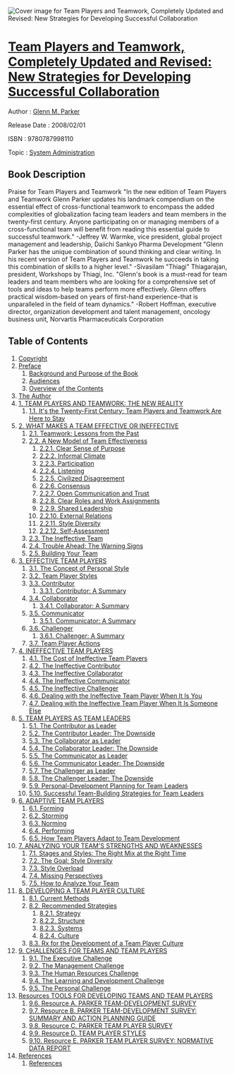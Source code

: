![Cover image for Team Players and Teamwork, Completely Updated and Revised: New Strategies for Developing Successful Collaboration](https://imgdetail.ebookreading.net/cover/cover/system_admin/EB9780787998110.jpg)

[Team Players and Teamwork, Completely Updated and Revised: New Strategies for Developing Successful Collaboration](https://ebookreading.net/view/book/Team+Players+and+Teamwork%2C+Completely+Updated+and+Revised%3A+New+Strategies+for+Developing+Successful+Collaboration-EB9780787998110_1.html "Team Players and Teamwork, Completely Updated and Revised: New Strategies for Developing Successful Collaboration")
====================================================================================================================

Author : [Glenn M. Parker](https://ebookreading.net/search/author/Glenn+M.+Parker)

Release Date : 2008/02/01

ISBN : 9780787998110

Topic : [System Administration](https://ebookreading.net/search/category/system-administration)

Book Description
-----------------

Praise for Team Players and Teamwork
"In the new edition of Team Players and Teamwork Glenn Parker updates his landmark compendium on the essential effect of cross-functional teamwork to encompass the added complexities of globalization facing team leaders and team members in the twenty-first century. Anyone participating on or managing members of a cross-functional team will benefit from reading this essential guide to successful teamwork."
-Jeffrey W. Warmke, vice president, global project management and leadership, Daiichi Sankyo Pharma Development
"Glenn Parker has the unique combination of sound thinking and clear writing. In his recent version of Team Players and Teamwork he succeeds in taking this combination of skills to a higher level."
-Sivasilam "Thiagi" Thiagarajan, president, Workshops by Thiagi, Inc.
"Glenn's book is a must-read for team leaders and team members who are looking for a comprehensive set of tools and ideas to help teams perform more effectively. Glenn offers practical wisdom-based on years of first-hand experience-that is unparalleled in the field of team dynamics."
-Robert Hoffman, executive director, organization development and talent management, oncology business unit, Norvartis Pharmaceuticals Corporation
              
Table of Contents
-----------------

1. [Copyright](https://ebookreading.net/view/book/Team+Players+and+Teamwork%2C+Completely+Updated+and+Revised%3A+New+Strategies+for+Developing+Successful+Collaboration-EB9780787998110_1.html)
1. [Preface](https://ebookreading.net/view/book/Team+Players+and+Teamwork%2C+Completely+Updated+and+Revised%3A+New+Strategies+for+Developing+Successful+Collaboration-EB9780787998110_2.html)
    1. [Background and Purpose of the Book](https://ebookreading.net/view/book/Team+Players+and+Teamwork%2C+Completely+Updated+and+Revised%3A+New+Strategies+for+Developing+Successful+Collaboration-EB9780787998110_2.html#background_and_purp)
    1. [Audiences](https://ebookreading.net/view/book/Team+Players+and+Teamwork%2C+Completely+Updated+and+Revised%3A+New+Strategies+for+Developing+Successful+Collaboration-EB9780787998110_2.html#audiences)
    1. [Overview of the Contents](https://ebookreading.net/view/book/Team+Players+and+Teamwork%2C+Completely+Updated+and+Revised%3A+New+Strategies+for+Developing+Successful+Collaboration-EB9780787998110_2.html#overview_of_the_con)
1. [The Author](https://ebookreading.net/view/book/Team+Players+and+Teamwork%2C+Completely+Updated+and+Revised%3A+New+Strategies+for+Developing+Successful+Collaboration-EB9780787998110_3.html)
1. [1. TEAM PLAYERS AND TEAMWORK: THE NEW REALITY](https://ebookreading.net/view/book/Team+Players+and+Teamwork%2C+Completely+Updated+and+Revised%3A+New+Strategies+for+Developing+Successful+Collaboration-EB9780787998110_4.html)
    1. [1.1. It&#39;s the Twenty-First Century: Team Players and Teamwork Are Here to Stay](https://ebookreading.net/view/book/Team+Players+and+Teamwork%2C+Completely+Updated+and+Revised%3A+New+Strategies+for+Developing+Successful+Collaboration-EB9780787998110_4.html#it_apostrophy_s_the)
1. [2. WHAT MAKES A TEAM EFFECTIVE OR INEFFECTIVE](https://ebookreading.net/view/book/Team+Players+and+Teamwork%2C+Completely+Updated+and+Revised%3A+New+Strategies+for+Developing+Successful+Collaboration-EB9780787998110_5.html)
    1. [2.1. Teamwork: Lessons from the Past](https://ebookreading.net/view/book/Team+Players+and+Teamwork%2C+Completely+Updated+and+Revised%3A+New+Strategies+for+Developing+Successful+Collaboration-EB9780787998110_5.html#teamwork_colon_less)
    1. [2.2. A New Model of Team Effectiveness](https://ebookreading.net/view/book/Team+Players+and+Teamwork%2C+Completely+Updated+and+Revised%3A+New+Strategies+for+Developing+Successful+Collaboration-EB9780787998110_5.html#a_new_model_of_team)
        1. [2.2.1. Clear Sense of Purpose](https://ebookreading.net/view/book/Team+Players+and+Teamwork%2C+Completely+Updated+and+Revised%3A+New+Strategies+for+Developing+Successful+Collaboration-EB9780787998110_5.html#clear_sense_of_purp)
        1. [2.2.2. Informal Climate](https://ebookreading.net/view/book/Team+Players+and+Teamwork%2C+Completely+Updated+and+Revised%3A+New+Strategies+for+Developing+Successful+Collaboration-EB9780787998110_5.html#informal_climate)
        1. [2.2.3. Participation](https://ebookreading.net/view/book/Team+Players+and+Teamwork%2C+Completely+Updated+and+Revised%3A+New+Strategies+for+Developing+Successful+Collaboration-EB9780787998110_5.html#participation)
        1. [2.2.4. Listening](https://ebookreading.net/view/book/Team+Players+and+Teamwork%2C+Completely+Updated+and+Revised%3A+New+Strategies+for+Developing+Successful+Collaboration-EB9780787998110_5.html#listening)
        1. [2.2.5. Civilized Disagreement](https://ebookreading.net/view/book/Team+Players+and+Teamwork%2C+Completely+Updated+and+Revised%3A+New+Strategies+for+Developing+Successful+Collaboration-EB9780787998110_5.html#civilized_disagreem)
        1. [2.2.6. Consensus](https://ebookreading.net/view/book/Team+Players+and+Teamwork%2C+Completely+Updated+and+Revised%3A+New+Strategies+for+Developing+Successful+Collaboration-EB9780787998110_5.html#consensus)
        1. [2.2.7. Open Communication and Trust](https://ebookreading.net/view/book/Team+Players+and+Teamwork%2C+Completely+Updated+and+Revised%3A+New+Strategies+for+Developing+Successful+Collaboration-EB9780787998110_5.html#open_communication_)
        1. [2.2.8. Clear Roles and Work Assignments](https://ebookreading.net/view/book/Team+Players+and+Teamwork%2C+Completely+Updated+and+Revised%3A+New+Strategies+for+Developing+Successful+Collaboration-EB9780787998110_5.html#clear_roles_and_wor)
        1. [2.2.9. Shared Leadership](https://ebookreading.net/view/book/Team+Players+and+Teamwork%2C+Completely+Updated+and+Revised%3A+New+Strategies+for+Developing+Successful+Collaboration-EB9780787998110_5.html#shared_leadership)
        1. [2.2.10. External Relations](https://ebookreading.net/view/book/Team+Players+and+Teamwork%2C+Completely+Updated+and+Revised%3A+New+Strategies+for+Developing+Successful+Collaboration-EB9780787998110_5.html#external_relations)
        1. [2.2.11. Style Diversity](https://ebookreading.net/view/book/Team+Players+and+Teamwork%2C+Completely+Updated+and+Revised%3A+New+Strategies+for+Developing+Successful+Collaboration-EB9780787998110_5.html#style_diversity)
        1. [2.2.12. Self-Assessment](https://ebookreading.net/view/book/Team+Players+and+Teamwork%2C+Completely+Updated+and+Revised%3A+New+Strategies+for+Developing+Successful+Collaboration-EB9780787998110_5.html#self-assessment)
    1. [2.3. The Ineffective Team](https://ebookreading.net/view/book/Team+Players+and+Teamwork%2C+Completely+Updated+and+Revised%3A+New+Strategies+for+Developing+Successful+Collaboration-EB9780787998110_5.html#the_ineffective_tea)
    1. [2.4. Trouble Ahead: The Warning Signs](https://ebookreading.net/view/book/Team+Players+and+Teamwork%2C+Completely+Updated+and+Revised%3A+New+Strategies+for+Developing+Successful+Collaboration-EB9780787998110_5.html#trouble_ahead_colon)
    1. [2.5. Building Your Team](https://ebookreading.net/view/book/Team+Players+and+Teamwork%2C+Completely+Updated+and+Revised%3A+New+Strategies+for+Developing+Successful+Collaboration-EB9780787998110_5.html#building_your_team)
1. [3. EFFECTIVE TEAM PLAYERS](https://ebookreading.net/view/book/Team+Players+and+Teamwork%2C+Completely+Updated+and+Revised%3A+New+Strategies+for+Developing+Successful+Collaboration-EB9780787998110_6.html)
    1. [3.1. The Concept of Personal Style](https://ebookreading.net/view/book/Team+Players+and+Teamwork%2C+Completely+Updated+and+Revised%3A+New+Strategies+for+Developing+Successful+Collaboration-EB9780787998110_6.html#the_concept_of_pers)
    1. [3.2. Team Player Styles](https://ebookreading.net/view/book/Team+Players+and+Teamwork%2C+Completely+Updated+and+Revised%3A+New+Strategies+for+Developing+Successful+Collaboration-EB9780787998110_6.html#team_player_styles)
    1. [3.3. Contributor](https://ebookreading.net/view/book/Team+Players+and+Teamwork%2C+Completely+Updated+and+Revised%3A+New+Strategies+for+Developing+Successful+Collaboration-EB9780787998110_6.html#contributor)
        1. [3.3.1. Contributor: A Summary](https://ebookreading.net/view/book/Team+Players+and+Teamwork%2C+Completely+Updated+and+Revised%3A+New+Strategies+for+Developing+Successful+Collaboration-EB9780787998110_6.html#contributor_colon_a)
    1. [3.4. Collaborator](https://ebookreading.net/view/book/Team+Players+and+Teamwork%2C+Completely+Updated+and+Revised%3A+New+Strategies+for+Developing+Successful+Collaboration-EB9780787998110_6.html#collaborator)
        1. [3.4.1. Collaborator: A Summary](https://ebookreading.net/view/book/Team+Players+and+Teamwork%2C+Completely+Updated+and+Revised%3A+New+Strategies+for+Developing+Successful+Collaboration-EB9780787998110_6.html#collaborator_colon_)
    1. [3.5. Communicator](https://ebookreading.net/view/book/Team+Players+and+Teamwork%2C+Completely+Updated+and+Revised%3A+New+Strategies+for+Developing+Successful+Collaboration-EB9780787998110_6.html#communicator)
        1. [3.5.1. Communicator: A Summary](https://ebookreading.net/view/book/Team+Players+and+Teamwork%2C+Completely+Updated+and+Revised%3A+New+Strategies+for+Developing+Successful+Collaboration-EB9780787998110_6.html#communicator_colon_)
    1. [3.6. Challenger](https://ebookreading.net/view/book/Team+Players+and+Teamwork%2C+Completely+Updated+and+Revised%3A+New+Strategies+for+Developing+Successful+Collaboration-EB9780787998110_6.html#challenger)
        1. [3.6.1. Challenger: A Summary](https://ebookreading.net/view/book/Team+Players+and+Teamwork%2C+Completely+Updated+and+Revised%3A+New+Strategies+for+Developing+Successful+Collaboration-EB9780787998110_6.html#challenger_colon_a_)
    1. [3.7. Team Player Actions](https://ebookreading.net/view/book/Team+Players+and+Teamwork%2C+Completely+Updated+and+Revised%3A+New+Strategies+for+Developing+Successful+Collaboration-EB9780787998110_6.html#team_player_actions)
1. [4. INEFFECTIVE TEAM PLAYERS](https://ebookreading.net/view/book/Team+Players+and+Teamwork%2C+Completely+Updated+and+Revised%3A+New+Strategies+for+Developing+Successful+Collaboration-EB9780787998110_7.html)
    1. [4.1. The Cost of Ineffective Team Players](https://ebookreading.net/view/book/Team+Players+and+Teamwork%2C+Completely+Updated+and+Revised%3A+New+Strategies+for+Developing+Successful+Collaboration-EB9780787998110_7.html#the_cost_of_ineffec)
    1. [4.2. The Ineffective Contributor](https://ebookreading.net/view/book/Team+Players+and+Teamwork%2C+Completely+Updated+and+Revised%3A+New+Strategies+for+Developing+Successful+Collaboration-EB9780787998110_7.html#the_ineffective_con)
    1. [4.3. The Ineffective Collaborator](https://ebookreading.net/view/book/Team+Players+and+Teamwork%2C+Completely+Updated+and+Revised%3A+New+Strategies+for+Developing+Successful+Collaboration-EB9780787998110_7.html#the_ineffective_col)
    1. [4.4. The Ineffective Communicator](https://ebookreading.net/view/book/Team+Players+and+Teamwork%2C+Completely+Updated+and+Revised%3A+New+Strategies+for+Developing+Successful+Collaboration-EB9780787998110_7.html#the_ineffective_com)
    1. [4.5. The Ineffective Challenger](https://ebookreading.net/view/book/Team+Players+and+Teamwork%2C+Completely+Updated+and+Revised%3A+New+Strategies+for+Developing+Successful+Collaboration-EB9780787998110_7.html#the_ineffective_cha)
    1. [4.6. Dealing with the Ineffective Team Player When It Is You](https://ebookreading.net/view/book/Team+Players+and+Teamwork%2C+Completely+Updated+and+Revised%3A+New+Strategies+for+Developing+Successful+Collaboration-EB9780787998110_7.html#dealing_with_the_in)
    1. [4.7. Dealing with the Ineffective Team Player When It Is Someone Else](https://ebookreading.net/view/book/Team+Players+and+Teamwork%2C+Completely+Updated+and+Revised%3A+New+Strategies+for+Developing+Successful+Collaboration-EB9780787998110_7.html#dealing_with_the_in)
1. [5. TEAM PLAYERS AS TEAM LEADERS](https://ebookreading.net/view/book/Team+Players+and+Teamwork%2C+Completely+Updated+and+Revised%3A+New+Strategies+for+Developing+Successful+Collaboration-EB9780787998110_8.html)
    1. [5.1. The Contributor as Leader](https://ebookreading.net/view/book/Team+Players+and+Teamwork%2C+Completely+Updated+and+Revised%3A+New+Strategies+for+Developing+Successful+Collaboration-EB9780787998110_8.html#the_contributor_as_)
    1. [5.2. The Contributor Leader: The Downside](https://ebookreading.net/view/book/Team+Players+and+Teamwork%2C+Completely+Updated+and+Revised%3A+New+Strategies+for+Developing+Successful+Collaboration-EB9780787998110_8.html#the_contributor_lea)
    1. [5.3. The Collaborator as Leader](https://ebookreading.net/view/book/Team+Players+and+Teamwork%2C+Completely+Updated+and+Revised%3A+New+Strategies+for+Developing+Successful+Collaboration-EB9780787998110_8.html#the_collaborator_as)
    1. [5.4. The Collaborator Leader: The Downside](https://ebookreading.net/view/book/Team+Players+and+Teamwork%2C+Completely+Updated+and+Revised%3A+New+Strategies+for+Developing+Successful+Collaboration-EB9780787998110_8.html#the_collaborator_le)
    1. [5.5. The Communicator as Leader](https://ebookreading.net/view/book/Team+Players+and+Teamwork%2C+Completely+Updated+and+Revised%3A+New+Strategies+for+Developing+Successful+Collaboration-EB9780787998110_8.html#the_communicator_as)
    1. [5.6. The Communicator Leader: The Downside](https://ebookreading.net/view/book/Team+Players+and+Teamwork%2C+Completely+Updated+and+Revised%3A+New+Strategies+for+Developing+Successful+Collaboration-EB9780787998110_8.html#the_communicator_le)
    1. [5.7. The Challenger as Leader](https://ebookreading.net/view/book/Team+Players+and+Teamwork%2C+Completely+Updated+and+Revised%3A+New+Strategies+for+Developing+Successful+Collaboration-EB9780787998110_8.html#the_challenger_as_l)
    1. [5.8. The Challenger Leader: The Downside](https://ebookreading.net/view/book/Team+Players+and+Teamwork%2C+Completely+Updated+and+Revised%3A+New+Strategies+for+Developing+Successful+Collaboration-EB9780787998110_8.html#the_challenger_lead)
    1. [5.9. Personal-Development Planning for Team Leaders](https://ebookreading.net/view/book/Team+Players+and+Teamwork%2C+Completely+Updated+and+Revised%3A+New+Strategies+for+Developing+Successful+Collaboration-EB9780787998110_8.html#personal-developmen)
    1. [5.10. Successful Team-Building Strategies for Team Leaders](https://ebookreading.net/view/book/Team+Players+and+Teamwork%2C+Completely+Updated+and+Revised%3A+New+Strategies+for+Developing+Successful+Collaboration-EB9780787998110_8.html#successful_team-bui)
1. [6. ADAPTIVE TEAM PLAYERS](https://ebookreading.net/view/book/Team+Players+and+Teamwork%2C+Completely+Updated+and+Revised%3A+New+Strategies+for+Developing+Successful+Collaboration-EB9780787998110_9.html)
    1. [6.1. Forming](https://ebookreading.net/view/book/Team+Players+and+Teamwork%2C+Completely+Updated+and+Revised%3A+New+Strategies+for+Developing+Successful+Collaboration-EB9780787998110_9.html#forming)
    1. [6.2. Storming](https://ebookreading.net/view/book/Team+Players+and+Teamwork%2C+Completely+Updated+and+Revised%3A+New+Strategies+for+Developing+Successful+Collaboration-EB9780787998110_9.html#storming)
    1. [6.3. Norming](https://ebookreading.net/view/book/Team+Players+and+Teamwork%2C+Completely+Updated+and+Revised%3A+New+Strategies+for+Developing+Successful+Collaboration-EB9780787998110_9.html#norming)
    1. [6.4. Performing](https://ebookreading.net/view/book/Team+Players+and+Teamwork%2C+Completely+Updated+and+Revised%3A+New+Strategies+for+Developing+Successful+Collaboration-EB9780787998110_9.html#performing)
    1. [6.5. How Team Players Adapt to Team Development](https://ebookreading.net/view/book/Team+Players+and+Teamwork%2C+Completely+Updated+and+Revised%3A+New+Strategies+for+Developing+Successful+Collaboration-EB9780787998110_9.html#how_team_players_ad)
1. [7. ANALYZING YOUR TEAM&#39;S STRENGTHS AND WEAKNESSES](https://ebookreading.net/view/book/Team+Players+and+Teamwork%2C+Completely+Updated+and+Revised%3A+New+Strategies+for+Developing+Successful+Collaboration-EB9780787998110_10.html)
    1. [7.1. Stages and Styles: The Right Mix at the Right Time](https://ebookreading.net/view/book/Team+Players+and+Teamwork%2C+Completely+Updated+and+Revised%3A+New+Strategies+for+Developing+Successful+Collaboration-EB9780787998110_10.html#stages_and_styles_c)
    1. [7.2. The Goal: Style Diversity](https://ebookreading.net/view/book/Team+Players+and+Teamwork%2C+Completely+Updated+and+Revised%3A+New+Strategies+for+Developing+Successful+Collaboration-EB9780787998110_10.html#the_goal_colon_styl)
    1. [7.3. Style Overload](https://ebookreading.net/view/book/Team+Players+and+Teamwork%2C+Completely+Updated+and+Revised%3A+New+Strategies+for+Developing+Successful+Collaboration-EB9780787998110_10.html#style_overload)
    1. [7.4. Missing Perspectives](https://ebookreading.net/view/book/Team+Players+and+Teamwork%2C+Completely+Updated+and+Revised%3A+New+Strategies+for+Developing+Successful+Collaboration-EB9780787998110_10.html#missing_perspective)
    1. [7.5. How to Analyze Your Team](https://ebookreading.net/view/book/Team+Players+and+Teamwork%2C+Completely+Updated+and+Revised%3A+New+Strategies+for+Developing+Successful+Collaboration-EB9780787998110_10.html#how_to_analyze_your)
1. [8. DEVELOPING A TEAM PLAYER CULTURE](https://ebookreading.net/view/book/Team+Players+and+Teamwork%2C+Completely+Updated+and+Revised%3A+New+Strategies+for+Developing+Successful+Collaboration-EB9780787998110_11.html)
    1. [8.1. Current Methods](https://ebookreading.net/view/book/Team+Players+and+Teamwork%2C+Completely+Updated+and+Revised%3A+New+Strategies+for+Developing+Successful+Collaboration-EB9780787998110_11.html#current_methods)
    1. [8.2. Recommended Strategies](https://ebookreading.net/view/book/Team+Players+and+Teamwork%2C+Completely+Updated+and+Revised%3A+New+Strategies+for+Developing+Successful+Collaboration-EB9780787998110_11.html#recommended_strateg)
        1. [8.2.1. Strategy](https://ebookreading.net/view/book/Team+Players+and+Teamwork%2C+Completely+Updated+and+Revised%3A+New+Strategies+for+Developing+Successful+Collaboration-EB9780787998110_11.html#strategy)
        1. [8.2.2. Structure](https://ebookreading.net/view/book/Team+Players+and+Teamwork%2C+Completely+Updated+and+Revised%3A+New+Strategies+for+Developing+Successful+Collaboration-EB9780787998110_11.html#structure)
        1. [8.2.3. Systems](https://ebookreading.net/view/book/Team+Players+and+Teamwork%2C+Completely+Updated+and+Revised%3A+New+Strategies+for+Developing+Successful+Collaboration-EB9780787998110_11.html#systems)
        1. [8.2.4. Culture](https://ebookreading.net/view/book/Team+Players+and+Teamwork%2C+Completely+Updated+and+Revised%3A+New+Strategies+for+Developing+Successful+Collaboration-EB9780787998110_11.html#culture)
    1. [8.3. Rx for the Development of a Team Player Culture](https://ebookreading.net/view/book/Team+Players+and+Teamwork%2C+Completely+Updated+and+Revised%3A+New+Strategies+for+Developing+Successful+Collaboration-EB9780787998110_11.html#r_x_for_the_develop)
1. [9. CHALLENGES FOR TEAMS AND TEAM PLAYERS](https://ebookreading.net/view/book/Team+Players+and+Teamwork%2C+Completely+Updated+and+Revised%3A+New+Strategies+for+Developing+Successful+Collaboration-EB9780787998110_12.html)
    1. [9.1. The Executive Challenge](https://ebookreading.net/view/book/Team+Players+and+Teamwork%2C+Completely+Updated+and+Revised%3A+New+Strategies+for+Developing+Successful+Collaboration-EB9780787998110_12.html#the_executive_chall)
    1. [9.2. The Management Challenge](https://ebookreading.net/view/book/Team+Players+and+Teamwork%2C+Completely+Updated+and+Revised%3A+New+Strategies+for+Developing+Successful+Collaboration-EB9780787998110_12.html#the_management_chal)
    1. [9.3. The Human Resources Challenge](https://ebookreading.net/view/book/Team+Players+and+Teamwork%2C+Completely+Updated+and+Revised%3A+New+Strategies+for+Developing+Successful+Collaboration-EB9780787998110_12.html#the_human_resources)
    1. [9.4. The Learning and Development Challenge](https://ebookreading.net/view/book/Team+Players+and+Teamwork%2C+Completely+Updated+and+Revised%3A+New+Strategies+for+Developing+Successful+Collaboration-EB9780787998110_12.html#the_learning_and_de)
    1. [9.5. The Personal Challenge](https://ebookreading.net/view/book/Team+Players+and+Teamwork%2C+Completely+Updated+and+Revised%3A+New+Strategies+for+Developing+Successful+Collaboration-EB9780787998110_12.html#the_personal_challe)
1. [Resources TOOLS FOR DEVELOPING TEAMS AND TEAM PLAYERS](https://ebookreading.net/view/book/Team+Players+and+Teamwork%2C+Completely+Updated+and+Revised%3A+New+Strategies+for+Developing+Successful+Collaboration-EB9780787998110_13.html)
    1. [9.6. Resource A. PARKER TEAM-DEVELOPMENT SURVEY](https://ebookreading.net/view/book/Team+Players+and+Teamwork%2C+Completely+Updated+and+Revised%3A+New+Strategies+for+Developing+Successful+Collaboration-EB9780787998110_13.html#resource_a._parker_)
    1. [9.7. Resource B. PARKER TEAM-DEVELOPMENT SURVEY: SUMMARY AND ACTION PLANNING GUIDE](https://ebookreading.net/view/book/Team+Players+and+Teamwork%2C+Completely+Updated+and+Revised%3A+New+Strategies+for+Developing+Successful+Collaboration-EB9780787998110_13.html#resource_b._parker_)
    1. [9.8. Resource C. PARKER TEAM PLAYER SURVEY](https://ebookreading.net/view/book/Team+Players+and+Teamwork%2C+Completely+Updated+and+Revised%3A+New+Strategies+for+Developing+Successful+Collaboration-EB9780787998110_13.html#resource_c._parker_)
    1. [9.9. Resource D. TEAM PLAYER STYLES](https://ebookreading.net/view/book/Team+Players+and+Teamwork%2C+Completely+Updated+and+Revised%3A+New+Strategies+for+Developing+Successful+Collaboration-EB9780787998110_13.html#resource_d._team_pl)
    1. [9.10. Resource E. PARKER TEAM PLAYER SURVEY: NORMATIVE DATA REPORT](https://ebookreading.net/view/book/Team+Players+and+Teamwork%2C+Completely+Updated+and+Revised%3A+New+Strategies+for+Developing+Successful+Collaboration-EB9780787998110_13.html#resource_e._parker_)
1. [References](https://ebookreading.net/view/book/Team+Players+and+Teamwork%2C+Completely+Updated+and+Revised%3A+New+Strategies+for+Developing+Successful+Collaboration-EB9780787998110_14.html)
    1. [References](https://ebookreading.net/view/book/Team+Players+and+Teamwork%2C+Completely+Updated+and+Revised%3A+New+Strategies+for+Developing+Successful+Collaboration-EB9780787998110_14.html#references-id1)
